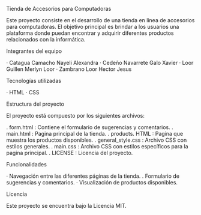 Tienda de Accesorios para
Computadoras

Este proyecto consiste en el desarrollo de una tienda en linea de
accesorios para computadoras. El objetivo principal es brindar a los
usuarios una plataforma donde puedan encontrar y adquirir
diferentes productos relacionados con la informática.

Integrantes del equipo

· Catagua Camacho Nayeli Alexandra 
· Cedeño Navarrete Galo Xavier
· Loor Guillen Merlyn Loor
· Zambrano Loor Hector Jesus

Tecnologías utilizadas

· HTML
· CSS

Estructura del proyecto

El proyecto está compuesto por los siguientes archivos:

. form.html : Contiene el formulario de sugerencias y comentarios.
. main.html : Pagina principal de la tienda.
. products. HTML : Pagina que muestra los productos disponibles.
. general_style.css : Archivo CSS con estilos generales.
. main.css : Archivo CSS con estilos específicos para la pagina principal.
. LICENSE : Licencia del proyecto.

Funcionalidades

· Navegación entre las diferentes páginas de la tienda.
. Formulario de sugerencias y comentarios.
· Visualización de productos disponibles.

Licencia

Este proyecto se encuentra bajo la Licencia MIT.

